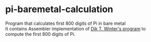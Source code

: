 # pi-baremetal-calculation
Program that calculates first 800 digits of Pi in bare metal  
It contains Assembler implementation of [Dik T. Winter's program](https://crypto.stanford.edu/pbc/notes/pi/code.html) to compute the first 800 digits of Pi.